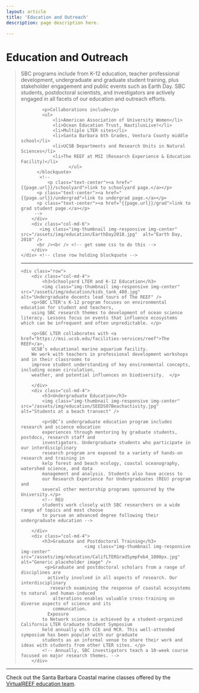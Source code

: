 ```yaml
---
layout: article
title: 'Education and Outreach'
description: page description here.

---
```


<h1>Education and Outreach</h1>

<div id="main-container">
    <div class="row">
        <div class="col-md-6">
         <blockquote>
            <p class="lead">SBC programs include from K-12 education,  
            teacher professional development, undergraduate and graduate student training, plus 
            stakeholder engagement and public events such as Earth Day. 
            SBC students, postdoctoral scientists, and investigators are actively 
            engaged in all facets of our education and outreach efforts. </p>
            
            <p>Collaborations include</p>
            <ul>
                <li>American Association of University Women</li>
                <li>Ocean Education Trust, NautilusLive!</li>
                <li>Multiple LTER sites</li>
                <li>Santa Barbara 6th Grades, Ventura County middle school</li>
                <li>UCSB Departments and Research Units in Natural Sciences</li>
                <li>The REEF at MSI (Research Experience & Education Facility)</li>
                      </ul>
          </blockquote>  
           <!--
              <p class="text-center"><a href="{{page.url}}/schoolyard">link to schoolyard page.</a></p>  
          <p class="text-center"><a href="{{page.url}}/undergrad">link to undergrad page.</a></p>
          <p class="text-center"><a href="{{page.url}}/grad">link to grad student page.</a></p> 
         -->
        </div>
        <div class="col-md-6">
           <img class="img-thumbnail img-responsive img-center" src="/assets/img/education/EarthDay2018.jpg"  alt="Earth Day, 2018" />
          <br /><br /> <!-- get some css to do this -->           
        </div>
    </div> <!-- close row holding blockquote -->
<!-- divider -->
<div  class="row">
            <div class='col-md-12'>
             <hr/>
            </div>
        </div>

<!-- three ed areas here -->
	<div class="row">
        <div class="col-md-4">
            <h3>Schoolyard LTER and K-12 Education</h3>
            <img class="img-thumbnail img-responsive img-center" src="/assets/img/education/kids_tank_480.jpg"  alt="Undergraduate docents lead tours of The REEF" />
        <p>SBC LTER's K-12 program focuses on environmental education for student and teachers, 
        using SBC research themes to development of ocean science literacy. Lessons focus on events that influence ecosystems which can be infrequent and often unpredictable. </p>
       
        <p>SBC LTER collaborates with <a href="https://msi.ucsb.edu/facilities-services/reef">The REEF</a>, 
        UCSB’s educational marine aquarium facility. 
        We work with teachers in professional development workshops and in their classrooms to 
        improve student understanding of key environmental concepts, including ocean circulation, 
        weather, and potential influences on biodiversity.  </p>
       
        </div>   
        <div class="col-md-4">
            <h3>Undergraduate Education</h3>
            <img class="img-thumbnail img-responsive img-center" src="/assets/img/education/SEEDS07Beachactivity.jpg"  alt="Students at a beach transect" />

            <p>SBC’s undergraduate education program includes research and science education 
            experiences through mentoring by graduate students, postdocs, research staff and 
            investigators. Undergraduate students who participate in our interdisciplinary 
            research program are exposed to a variety of hands-on research and training in 
            kelp forest and beach ecology, coastal oceanography, watershed science, and data 
            management and analysis. Students also have access to
            our Research Experience for Undergraduates (REU) program and 
            several other mentorship programs sponsored by the University.</p>
            <!-- REU 
            students work closely with SBC researchers on a wide range of topics and most choose 
            to pursue an advanced degree following their undergraduate education -->

        </div>
        <div class="col-md-4">
            <h3>Graduate and Postdoctoral Training</h3>
                            <img class="img-thumbnail img-responsive img-center" src="/assets/img/education/CalifLTERGradSympFeb4_1000px.jpg"  alt="Generic placeholder image" />
             <p>Graduate and postdoctoral scholars from a range of disciplines are 
              actively involved in all aspects of research. Our interdisciplinary 
               research examining the response of coastal ecosystems to natural and human-induced 
                alterations enables valuable cross-training on diverse aspects of science and its 
                communcation.
              Exposure 
            to Network science is achieved by a student-organized California LTER Graduate Student Symposium 
            held annually with CCE and MCR. This well-attended symposium has been popular with our graduate 
            students as an informal venue to share their work and ideas with students from other LTER sites. </p>
            <!-- Annually, SBC investigators teach a 10-week course focused on major research themes. -->
        </div>

          
   </div>
   <hr/>

   Check out the Santa Barbara Coastal marine classes offered by the <a href="https://www.youtube.com/channel/UCzNC-IK5BNlgY3cZrGrWEqQ/videos" target="new">VirtualREEF education team</a>. 
    
</div>

